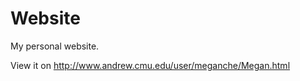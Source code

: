 Website
=======

My personal website.

View it on http://www.andrew.cmu.edu/user/meganche/Megan.html
